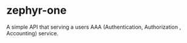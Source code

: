 # zephyr-one
A simple API that serving a users AAA (Authentication, Authorization , Accounting) service.
